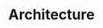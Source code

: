 ---
title: Architecture
id: architecture
description: ''
slug: /architecture 
keywords: 
 - admin console
 - insights
pagination_next: null
pagination_prev: null
last_update: 
   date: 07/14/2023
   author: Patricia McPhee
draft: false
doc_type: overview
displayed_sidebar: secureWorkforceSidebar
---